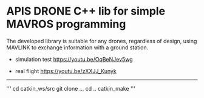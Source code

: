 # APIS DRONE C++ lib for simple MAVROS programming

The developed library is suitable for any drones, regardless of design, using MAVLINK to exchange information with a ground station.


- simulation test
https://youtu.be/OqBeNJev5wg 

- real flight 
https://youtu.be/zXXJJ_Kunyk

---
'''
cd catkin_ws/src
git clone ...
cd ..
catkin_make
'''

